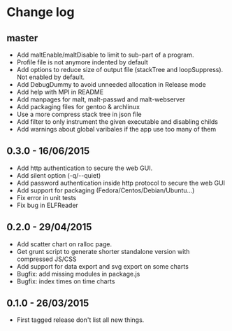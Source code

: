 Change log
==========

master
------

 - Add maltEnable/maltDisable to limit to sub-part of a program.
 - Profile file is not anymore indented by default
 - Add options to reduce size of output file (stackTree and loopSuppress). Not enabled by default.
 - Add DebugDummy to avoid unneeded allocation in Release mode
 - Add help with MPI in README
 - Add manpages for malt, malt-passwd and malt-webserver
 - Add packaging files for gentoo & archlinux
 - Use a more compress stack tree in json file
 - Add filter to only instrument the given executable and disabling childs
 - Add warnings about global varibales if the app use too many of them

0.3.0 - 16/06/2015
------------------

 - Add http authentication to secure the web GUI.
 - Add silent option (-q/--quiet)
 - Add password authentication inside http protocol to secure the web GUI
 - Add support for packaging (Fedora/Centos/Debian/Ubuntu...)
 - Fix error in unit tests
 - Fix bug in ELFReader

0.2.0 - 29/04/2015
------------------

 - Add scatter chart on ralloc page.
 - Get grunt script to generate shorter standalone version with compressed JS/CSS
 - Add support for data export and svg export on some charts
 - Bugfix: add missing modules in package.js
 - Bugfix: index times on time charts

0.1.0 - 26/03/2015
------------------

 - First tagged release don't list all new things.